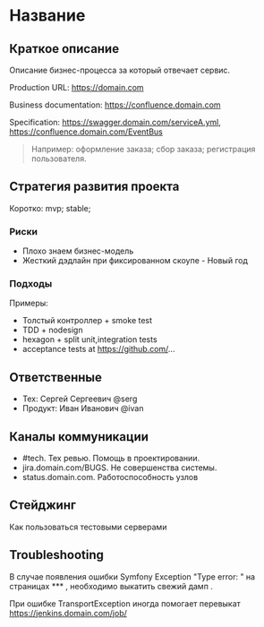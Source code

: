 # Название

## Краткое описание

Описание бизнес-процесса за который отвечает сервис. 

Production URL: https://domain.com

Business documentation: https://confluence.domain.com

Specification: https://swagger.domain.com/serviceA.yml, https://confluence.domain.com/EventBus

> Например: оформление заказа; сбор заказа; регистрация пользователя.

## Стратегия развития проекта

Коротко: mvp; stable;

### Риски

- Плохо знаем бизнес-модель
- Жесткий дэдлайн при фиксированном скоупе - Новый год

### Подходы

Примеры:
- Толстый контроллер + smoke test
- TDD + nodesign
- hexagon + split unit,integration tests
- acceptance tests at https://github.com/...

## Ответственные

- Тех: Сергей Сергеевич @serg
- Продукт: Иван Иванович @ivan

## Каналы коммуникации

- #tech. Тех ревью. Помощь в проектировании.
- jira.domain.com/BUGS. Не совершенства системы.
- status.domain.com. Работоспособность узлов

## Стейджинг

Как пользоваться тестовыми серверами

## Troubleshooting

В случае появления ошибки Symfony Exception "Type error: " на страницах *** , необходимо выкатить свежий дамп .

При ошибке TransportException иногда помогает перевыкат https://jenkins.domain.com/job/
